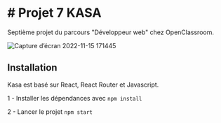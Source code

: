 # # Projet 7 KASA 

Septième projet du parcours "Développeur web" chez OpenClassroom.

![Capture d’écran 2022-11-15 171445](https://user-images.githubusercontent.com/107113783/201970254-0f6e89ff-fccd-445c-93cb-0aa6fdca836f.png)


## Installation

Kasa est basé sur React, React Router et Javascript.

1 - Installer les dépendances avec ```npm install```

2 - Lancer le projet ```npm start```
